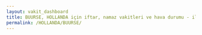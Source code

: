 ```yaml
---
layout: vakit_dashboard
title: BUURSE, HOLLANDA için iftar, namaz vakitleri ve hava durumu - ilçe/eyalet seç
permalink: /HOLLANDA/BUURSE/
---
```


<script type="text/javascript">
  var GLOBAL_COUNTRY = 'HOLLANDA';
  var GLOBAL_CITY = 'BUURSE';
  var GLOBAL_STATE = '';
  var lat = 72;
  var lon = 21;
</script>
